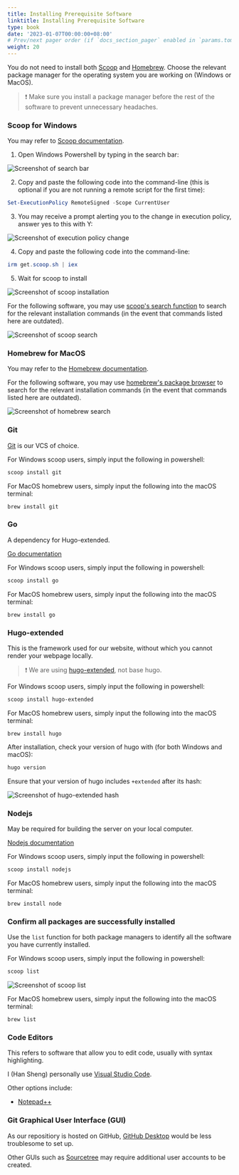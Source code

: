```yaml
---
title: Installing Prerequisite Software
linktitle: Installing Prerequisite Software
type: book
date: '2023-01-07T00:00:00+08:00'
# Prev/next pager order (if `docs_section_pager` enabled in `params.toml`)
weight: 20
---
```


You do not need to install both [Scoop](#scoop-for-windows) and [Homebrew](#homebrew-for-macos). Choose the relevant package manager for the operating system you are working on (Windows or MacOS).

> ❗ Make sure you install a package manager before the rest of the software to prevent unnecessary headaches.

### Scoop for Windows

You may refer to [Scoop documentation](https://scoop.sh/).

1. Open Windows Powershell by typing in the search bar:

![Screenshot of search bar](scoop-list.png)

2. Copy and paste the following code into the command-line (this is optional if you are not running a remote script for the first time):

```powershell
Set-ExecutionPolicy RemoteSigned -Scope CurrentUser
```

3. You may receive a prompt alerting you to the change in execution policy, answer yes to this with Y:

![Screenshot of execution policy change](execution-policy-change.png)

4. Copy and paste the following code into the command-line:

```powershell
irm get.scoop.sh | iex
```

5. Wait for scoop to install

![Screenshot of scoop installation](scoop-install-success.png)

For the following software, you may use [scoop's search function](https://scoop.sh/) to search for the relevant installation commands (in the event that commands listed here are outdated).

![Screenshot of scoop search](scoop-go-search.png)

### Homebrew for MacOS

You may refer to the [Homebrew documentation](https://brew.sh/).

For the following software, you may use [homebrew's package browser](https://formulae.brew.sh/) to search for the relevant installation commands (in the event that commands listed here are outdated).

![Screenshot of homebrew search](homebrew-search-go.png)

### Git

[Git](https://git-scm.com/) is our VCS of choice.

For Windows scoop users, simply input the following in powershell:

```powershell
scoop install git
```

For MacOS homebrew users, simply input the following into the macOS terminal:

```macos
brew install git
```

### Go

A dependency for Hugo-extended.

[Go documentation](https://go.dev/doc/)

For Windows scoop users, simply input the following in powershell:

```powershell
scoop install go
```

For MacOS homebrew users, simply input the following into the macOS terminal:

```macos
brew install go
```

### Hugo-extended

This is the framework used for our website, without which you cannot render your webpage locally.

> ❗ We are using [hugo-extended](https://gohugo.io/documentation/), not base hugo.

For Windows scoop users, simply input the following in powershell:

```powershell
scoop install hugo-extended
```

For MacOS homebrew users, simply input the following into the macOS terminal:

```macos
brew install hugo
```

After installation, check your version of hugo with (for both Windows and macOS):

```powershell
hugo version
```

Ensure that your version of hugo includes `+extended` after its hash:

![Screenshot of hugo-extended hash](hugo-extended-example.png)

### Nodejs

May be required for building the server on your local computer.

[Nodejs documentation](https://nodejs.org/en/docs/)

For Windows scoop users, simply input the following in powershell:

```powershell
scoop install nodejs
```

For MacOS homebrew users, simply input the following into the macOS terminal:

```macos
brew install node
```

### Confirm all packages are successfully installed

Use the `list` function for both package managers to identify all the software you have currently installed.

For Windows scoop users, simply input the following in powershell:

```powershell
scoop list
```

![Screenshot of scoop list](scoop-list.png)

For MacOS homebrew users, simply input the following into the macOS terminal:

```macos
brew list
```

### Code Editors

This refers to software that allow you to edit code, usually with syntax highlighting.

I (Han Sheng) personally use [Visual Studio Code](https://code.visualstudio.com/).

Other options include:

- [Notepad++](https://notepad-plus-plus.org/downloads/)

### Git Graphical User Interface (GUI)

As our repositiory is hosted on GitHub, [GitHub Desktop](https://desktop.github.com/) would be less troublesome to set up.

Other GUIs such as [Sourcetree](https://www.sourcetreeapp.com/) may require additional user accounts to be created.